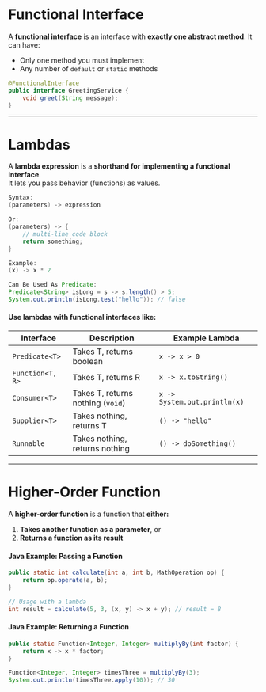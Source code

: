 # Functional Interface

A **functional interface** is an interface with **exactly one abstract method**. It can have:
- Only one method you must implement
- Any number of `default` or `static` methods

```java
@FunctionalInterface
public interface GreetingService {
    void greet(String message);
}
```

---
# Lambdas
A **lambda expression** is a **shorthand for implementing a functional interface**.  
It lets you pass behavior (functions) as values.

``` java
Syntax:
(parameters) -> expression

Or:
(parameters) -> {
    // multi-line code block
    return something;
}

Example:
(x) -> x * 2

Can Be Used As Predicate:
Predicate<String> isLong = s -> s.length() > 5;
System.out.println(isLong.test("hello")); // false
```

#### Use lambdas with **functional interfaces** like:

| Interface        | Description                       | Example Lambda               |
| ---------------- | --------------------------------- | ---------------------------- |
| `Predicate<T>`   | Takes T, returns boolean          | `x -> x > 0`                 |
| `Function<T, R>` | Takes T, returns R                | `x -> x.toString()`          |
| `Consumer<T>`    | Takes T, returns nothing (`void`) | `x -> System.out.println(x)` |
| `Supplier<T>`    | Takes nothing, returns T          | `() -> "hello"`              |
| `Runnable`       | Takes nothing, returns nothing    | `() -> doSomething()`        |

---

# Higher-Order Function

A **higher-order function** is a function that **either:**
1. **Takes another function as a parameter**, or
2. **Returns a function as its result**
#### Java Example: Passing a Function
```java
public static int calculate(int a, int b, MathOperation op) {
    return op.operate(a, b);
}

// Usage with a lambda
int result = calculate(5, 3, (x, y) -> x + y); // result = 8
```
#### Java Example: Returning a Function
```java
public static Function<Integer, Integer> multiplyBy(int factor) {
    return x -> x * factor;
}

Function<Integer, Integer> timesThree = multiplyBy(3);
System.out.println(timesThree.apply(10)); // 30
```
